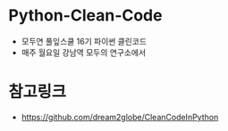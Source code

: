 # Python-Clean-Code
- 모두연 풀잎스쿨 16기 파이썬 클린코드
- 매주 월요일 강남역 모두의 연구소에서

# 참고링크
- https://github.com/dream2globe/CleanCodeInPython
